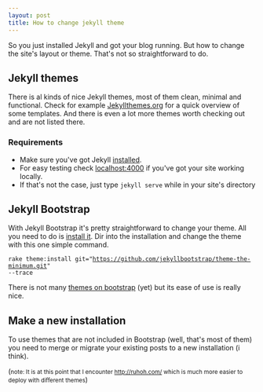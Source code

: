 ```yaml
---
layout: post
title: How to change jekyll theme
---
```


So you just installed Jekyll and got your blog running. But how to change the site's layout or theme. That's not so straightforward to do.

<h2>Jekyll themes</h2>
There is al kinds of nice Jekyll themes, most of them clean, minimal and functional. Check for example <a href="http://jekyllthemes.org/">Jekyllthemes.org</a> for a quick overview of some templates. And there is even a lot more themes worth checking out and are not listed there.

<h3>Requirements</h3>
<ul><li>Make sure you've got Jekyll <a href="http://jekyllrb.com/docs/installation/">installed</a>.</li>
<li>For easy testing check <a href="http://localhost:4000">localhost:4000</a> if you've got your site working locally.</li><li> If that's not the case, just type <code>jekyll serve</code> while in your site's directory</li> </ul>

<h2>Jekyll Bootstrap</h2>
With Jekyll Bootstrap it's pretty straightforward to change your theme. All you need to do is <a href="http://jekyllbootstrap.com/usage/jekyll-quick-start.html">install it</a>. Dir into the installation and change the theme with this one simple command.

<code>rake theme:install git="https://github.com/jekyllbootstrap/theme-the-minimum.git" --trace</code>

There is not many <a href="http://themes.jekyllbootstrap.com/">themes on bootstrap</a> (yet) but its ease of use is really nice.

<h2>Make a new installation</h2>
To use themes that are not included in Bootstrap (well, that's most of them) you need to merge or migrate your existing posts to a new installation (i think). 

(<small>note: It is at this point that I encounter <a href="http://ruhoh.com/">http://ruhoh.com/</a> which is much more easier to deploy with different themes</small>)

